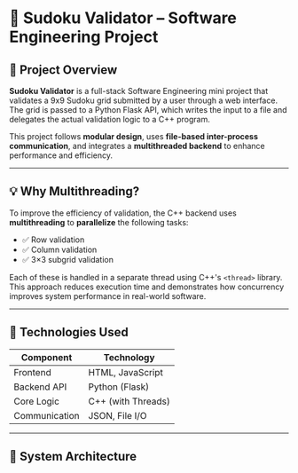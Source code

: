 # 🧩 Sudoku Validator – Software Engineering Project

## 📘 Project Overview

**Sudoku Validator** is a full-stack Software Engineering mini project that validates a 9x9 Sudoku grid submitted by a user through a web interface. The grid is passed to a Python Flask API, which writes the input to a file and delegates the actual validation logic to a C++ program.

This project follows **modular design**, uses **file-based inter-process communication**, and integrates a **multithreaded backend** to enhance performance and efficiency.

---

## 💡 Why Multithreading?

To improve the efficiency of validation, the C++ backend uses **multithreading** to **parallelize** the following tasks:

- ✅ Row validation
- ✅ Column validation
- ✅ 3×3 subgrid validation

Each of these is handled in a separate thread using C++'s `<thread>` library. This approach reduces execution time and demonstrates how concurrency improves system performance in real-world software.

---

## 🔧 Technologies Used

| Component     | Technology         |
|---------------|--------------------|
| Frontend      | HTML, JavaScript   |
| Backend API   | Python (Flask)     |
| Core Logic    | C++ (with Threads) |
| Communication | JSON, File I/O     |

---

## 🧱 System Architecture


